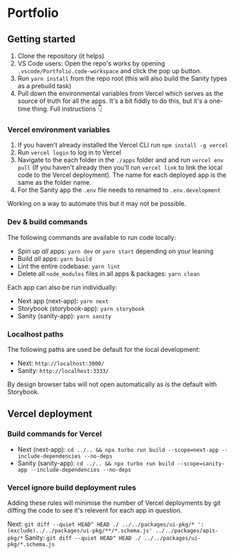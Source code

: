 # Portfolio

## Getting started

1. Clone the repository (it helps)
2. VS Code users: Open the repo's works by opening `.vscode/Portfolio.code-workspace` and click the pop up button.
3. Run `yarn install` from the repo root (this will also build the Sanity types as a prebuild task)
4. Pull down the environmental variables from Vercel which serves as the source of truth for all the apps. It's a bit fiddly to do this, but it's a one-time thing. Full instructions :point_down:

### Vercel environment variables

1. If you haven't already installed the Vercel CLI run `npm install -g vercel`
2. Run `vercel login` to log in to Vercel
3. Navigate to the each folder in the `./apps` folder and and run `vercel env pull` (If you haven't already then you'll run `vercel link` to link the local code to the Vercel deployment). The name for each deployed app is the same as the folder name.
4. For the Sanity app the `.env` file needs to renamed to `.env.development`

Working on a way to automate this but it may not be possible.

### Dev & build commands

The following commands are available to run code locally:

- Spin up _all_ apps: `yarn dev` or `yarn start` depending on your leaning
- Build _all_ apps: `yarn build`
- Lint the entire codebase: `yarn lint`
- Delete all `node_modules` files in all apps & packages: `yarn clean`

Each app can also be run individually:

- Next app (next-app): `yarn next`
- Storybook (storybook-app): `yarn storybook`
- Sanity (sanity-app): `yarn sanity`

### Localhost paths

The following paths are used be default for the local development:

- Next: `http://localhost:3000/`
- Sanity: `http://localhost:3333/`

By design browser tabs will not open automatically as is the default with Storybook.

## Vercel deployment

### Build commands for Vercel

- Next (next-app): `cd ../.. && npx turbo run build --scope=next-app --include-dependencies --no-deps`
- Sanity (sanity-app): `cd ../.. && npx turbo run build --scope=sanity-app --include-dependencies --no-deps`

### Vercel ignore build deployment rules

Adding these rules will minimise the number of Vercel deployments by git diffing the code to see it's relevent for each app in question.

Next: `git diff --quiet HEAD^ HEAD ./ ../../packages/ui-pkg/* ':(exclude)../../packages/ui-pkg/**/*.schema.js' ../../packages/apis-pkg/*`
Sanity: `git diff --quiet HEAD^ HEAD ./ ../../packages/ui-pkg/*.schema.js`
